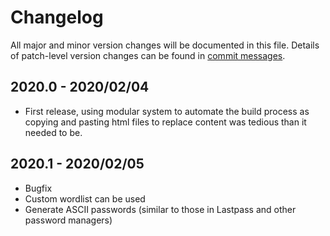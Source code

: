 # Changelog
All major and minor version changes will be documented in this file. Details of
patch-level version changes can be found in [commit messages](../../commits/master).

## 2020.0 - 2020/02/04
- First release, using modular system to automate the build process as copying
and pasting html files to replace content was tedious than it needed to be.

## 2020.1 - 2020/02/05
- Bugfix
- Custom wordlist can be used
- Generate ASCII passwords (similar to those in Lastpass and other password
managers)
